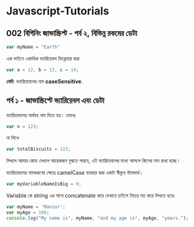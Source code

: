 # Javascript-Tutorials

## 002 বিগিনিং জাভাস্ক্রিপ্ট - পর্ব ২, বিভিন্ন রকমের ডেটা

```js
var myName = "Earth"
```

এক লাইনে একাধিক ভ্যারিয়েবল ডিক্লেয়ার করা

```js
var a = 12, b = 13, c = 14;
```

**নোট**: ভ্যারিয়েবলের নাম **caseSensitive**.

## পর্ব ১ - জাভাস্ক্রিপ্টে ভ্যারিয়েবল এবং ডেটা

ভ্যারিয়েবলের অর্থবহ নাম দিতে হয়। যেমনঃ

```js
var n = 123;
```
না লিখে
```js
var totalBiscuits = 123;
```
লিখলে আমার কোড দেখলে আরেকজন বুঝতে পারবে, এই ভ্যারিয়েবলের মধ্যে আসলে কিসের মান রাখা হচ্ছে।

ভ্যারিয়েবলের নামকরণের ক্ষেত্রে camelCase ব্যবহার করা একটা স্বীকৃত স্ট্যান্ডার্ড।

```js
var myVariableNameIsBig = 0;
```

Variable কে string এর সাথে concatenate করে দেখাতে চাইলে নিচের মত করে লিখতে হবেঃ

```js
var myName = 'Manzur';
var myAge = 100;
console.log("My name is", myName, "and my age is", myAge, "years.");
```



